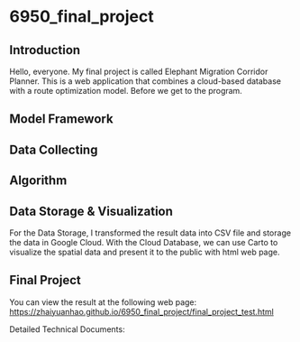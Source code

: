 # 6950_final_project
## Introduction
Hello, everyone. My final project is called Elephant Migration Corridor Planner. This is a web application that combines a cloud-based database with a route optimization model. Before we get to the program.

## Model Framework

## Data Collecting

## Algorithm

## Data Storage & Visualization
For the Data Storage, I transformed the result data into CSV file and storage the data in Google Cloud.
With the Cloud Database, we can use Carto to visualize the spatial data and present it to the public with html web page.

## Final Project
You can view the result at the following web page:
https://zhaiyuanhao.github.io/6950_final_project/final_project_test.html

Detailed Technical Documents:
